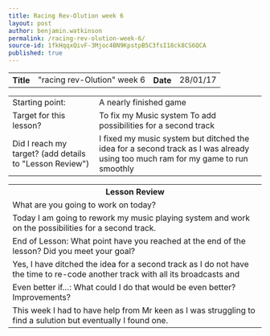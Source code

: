 ```yaml
---
title: Racing Rev-Olution week 6
layout: post
author: benjamin.watkinson
permalink: /racing-rev-olution-week-6/
source-id: 1fkHqqxQivF-3Mjoc4BN9KpstpB5C3fsI18ck8CS6QCA
published: true
---
```

	

<table>
  <tr>
    <th>Title</th>
    <td>"racing rev-Olution" week 6</td>
    <th>Date</th>
    <td>28/01/17</td>
  </tr>
</table>


<table>
  <tr>
    <td>Starting point:</td>
    <td>A nearly finished game</td>
  </tr>
  <tr>
    <td>Target for this lesson?</td>
    <td>To fix my Music system 
To add possibilities for a second track</td>
  </tr>
  <tr>
    <td>Did I reach my target? 
(add details to "Lesson Review")</td>
    <td>I fixed my music system but ditched the idea for a second track as I was already using too much ram for my game to run smoothly</td>
  </tr>
</table>


<table>
  <tr>
    <th>Lesson Review</th>
  </tr>
  <tr>
    <td>What are you going to work on today?</td>
  </tr>
  <tr>
    <td>Today I am going to rework my music playing system and work on the possibilities for a second track. </td>
  </tr>
  <tr>
    <td>End of Lesson: What point have you reached at the end of the lesson? Did you meet your goal? </td>
  </tr>
  <tr>
    <td>Yes, I have ditched the idea for a second track as I do not have the time to re-code another track with all its broadcasts and </td>
  </tr>
  <tr>
    <td>Even better if…: What could I do that would be even better? Improvements? </td>
  </tr>
  <tr>
    <td>This week I had to have help from Mr keen as I was struggling to find a sulution but eventually I found one. </td>
  </tr>
</table>



